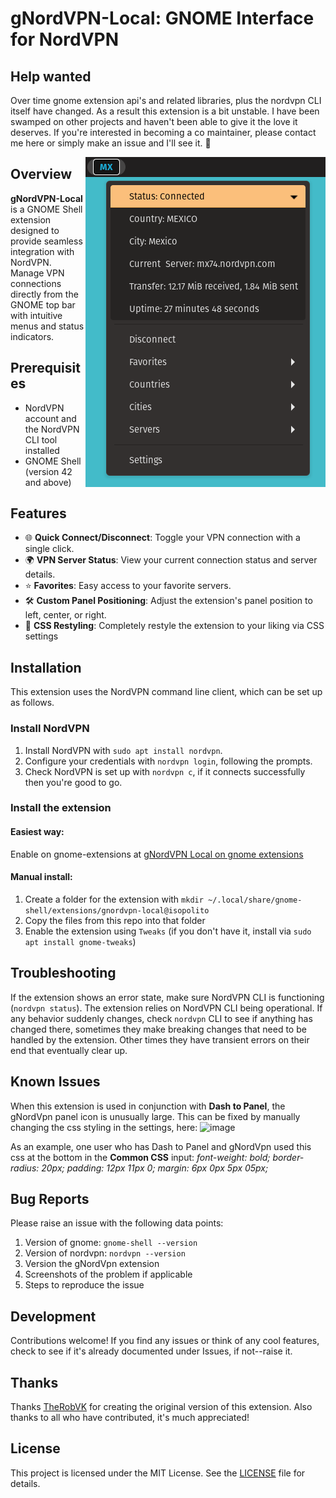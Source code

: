 # gNordVPN-Local: GNOME Interface for NordVPN

## Help wanted
Over time gnome extension api's and related libraries, plus the nordvpn CLI itself have changed. As a result this extension is a bit unstable. I have been swamped on other projects and haven't been able to give it the love it deserves. If you're interested in becoming a co maintainer, please contact me here or simply make an issue and I'll see it. 🙏

<img align="right" src="img/screenshot1.png">


## Overview

**gNordVPN-Local** is a GNOME Shell extension designed to provide seamless integration with NordVPN. Manage VPN connections directly from the GNOME top bar with intuitive menus and status indicators.

## Prerequisites

- NordVPN account and the NordVPN CLI tool installed
- GNOME Shell (version 42 and above)

## Features

- 🌐 **Quick Connect/Disconnect**: Toggle your VPN connection with a single click.
- 🌍 **VPN Server Status**: View your current connection status and server details.
- ⭐ **Favorites**: Easy access to your favorite servers.
- 🛠️ **Custom Panel Positioning**: Adjust the extension's panel position to left, center, or right.
- 🎨 **CSS Restyling**: Completely restyle the extension to your liking via CSS settings

## Installation
This extension uses the NordVPN command line client, which can be set up as follows.

### Install NordVPN
1. Install NordVPN with `sudo apt install nordvpn`.
2. Configure your credentials with `nordvpn login`, following the prompts.
3. Check NordVPN is set up with `nordvpn c`, if it connects successfully then you're good to go.

### Install the extension
#### Easiest way: 
Enable on gnome-extensions at [gNordVPN Local on gnome extensions](https://extensions.gnome.org/extension/2569/gnordvpn-local/)

#### Manual install:
1. Create a folder for the extension with `mkdir ~/.local/share/gnome-shell/extensions/gnordvpn-local@isopolito`
2. Copy the files from this repo into that folder
3. Enable the extension using `Tweaks` (if you don't have it, install via `sudo apt install gnome-tweaks`)

## Troubleshooting

If the extension shows an error state, make sure NordVPN CLI is functioning (`nordvpn status`). The extension relies on NordVPN CLI being operational. If any behavior suddenly changes, check `nordvpn` CLI to see if anything has changed there, sometimes they make breaking changes that need to be handled by the extension. Other times they have transient errors on their end that eventually clear up.

## Known Issues

When this extension is used in conjunction with **Dash to Panel**, the gNordVpn panel icon is unusually large. This can be fixed by manually changing the css styling in the settings, here:
![image](https://github.com/Isopolito/gNordVPN-Local/assets/13524742/81ac579f-a7e2-42a0-b951-cb894be2f5c0)


As an example, one user who has Dash to Panel and gNordVpn used this css at the bottom in the **Common CSS** input: _font-weight: bold; border-radius: 20px; padding: 12px 11px 0; margin: 6px 0px 5px 05px;_

## Bug Reports

Please raise an issue with the following data points:
  1. Version of gnome: `gnome-shell --version`
  2. Version of nordvpn: `nordvpn --version`
  3. Version the gNordVpn extension
  4. Screenshots of the problem if applicable
  5. Steps to reproduce the issue

## Development

Contributions welcome! If you find any issues or think of any cool features, check to see if it's already documented under Issues, if not--raise it.

## Thanks

Thanks [TheRobVK](https://github.com/ThatRobVK) for creating the original version of this extension. Also thanks to all who have contributed, it's much appreciated!

## License

This project is licensed under the MIT License. See the [LICENSE](LICENSE) file for details.
